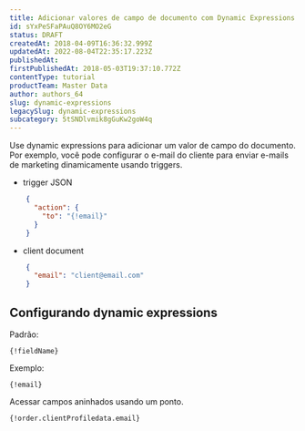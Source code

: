 ```yaml
---
title: Adicionar valores de campo de documento com Dynamic Expressions
id: sYxPeSFaPAuQ8OY6MO2eG
status: DRAFT
createdAt: 2018-04-09T16:36:32.999Z
updatedAt: 2022-08-04T22:35:17.223Z
publishedAt: 
firstPublishedAt: 2018-05-03T19:37:10.772Z
contentType: tutorial
productTeam: Master Data
author: authors_64
slug: dynamic-expressions
legacySlug: dynamic-expressions
subcategory: 5tSNDlvmik8gGuKw2goW4q
---
```


Use dynamic expressions para adicionar um valor de campo do documento. Por exemplo, você pode configurar o e-mail do cliente para enviar e-mails de marketing dinamicamente usando triggers.

- trigger JSON
```json
    {
      "action": {
        "to": "{!email}"
      }
    }
```
    
- client document
```json
    {
      "email": "client@email.com"
    }
```

## Configurando dynamic expressions

Padrão:

`{!fieldName}`
    
Exemplo:

`{!email}`
    
Acessar campos aninhados usando um ponto.

`{!order.clientProfiledata.email}`
